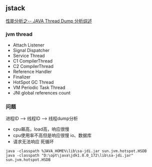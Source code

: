 
## jstack
[性能分析之-- JAVA Thread Dump 分析综述](https://blog.csdn.net/rachel_luo/article/details/8920596)


### jvm thread
* Attach Listener
* Signal Dispatcher
* Service Thread
* C1 CompilerThread
* C2 CompilerThread
* Reference Handler
* Finalizer
* HotSpot GC Thread
* VM Periodic Task Thread
* JNI global references count

### 问题
进程ID --> 线程ID --> 线程dump分析

* cpu飙高，load高，响应很慢
* cpu使用率不高但是响应很慢  io、数据库
* 请求无法响应    死循环

```
java -classpath %JAVA_HOME%\lib\sa-jdi.jar sun.jvm.hotspot.HSDB
java -classpath "D:\opt\java\jdk1.8.0_172\lib\sa-jdi.jar" sun.jvm.hotspot.HSDB
```